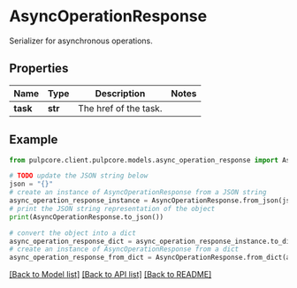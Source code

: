# AsyncOperationResponse

Serializer for asynchronous operations.

## Properties

Name | Type | Description | Notes
------------ | ------------- | ------------- | -------------
**task** | **str** | The href of the task. | 

## Example

```python
from pulpcore.client.pulpcore.models.async_operation_response import AsyncOperationResponse

# TODO update the JSON string below
json = "{}"
# create an instance of AsyncOperationResponse from a JSON string
async_operation_response_instance = AsyncOperationResponse.from_json(json)
# print the JSON string representation of the object
print(AsyncOperationResponse.to_json())

# convert the object into a dict
async_operation_response_dict = async_operation_response_instance.to_dict()
# create an instance of AsyncOperationResponse from a dict
async_operation_response_from_dict = AsyncOperationResponse.from_dict(async_operation_response_dict)
```
[[Back to Model list]](../README.md#documentation-for-models) [[Back to API list]](../README.md#documentation-for-api-endpoints) [[Back to README]](../README.md)


